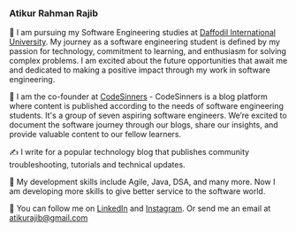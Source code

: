 ### Atikur Rahman Rajib

🏫   I am pursuing my Software Engineering studies at [Daffodil International University](https://daffodilvarsity.edu.bd/). My journey as a software engineering student is defined by my passion for technology, commitment to learning, and enthusiasm for solving complex problems. I am excited about the future opportunities that await me and dedicated to making a positive impact through my work in software engineering.

💼   I am the co-founder at [CodeSinners](https://www.codesinners.com) - CodeSinners is a blog platform where content is published according to the needs of software engineering students. It's a group of seven aspiring software engineers. We’re excited to document the software journey through our blogs, share our insights, and provide valuable content to our fellow learners.

✍️   I write for a popular technology blog that publishes community troubleshooting, tutorials and technical updates.

🌱   My development skills include Agile, Java, DSA, and many more. Now I am developing more skills to give better service to the software world.

🐢   You can follow me on [LinkedIn](https://www.linkedin.com/in/atikurajib) and [Instagram](https://www.instagram.com/atikurajib). Or send me an email at atikurajib@gmail.com







